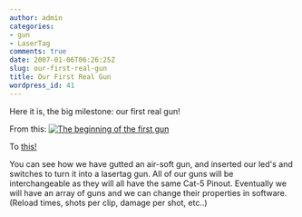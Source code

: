 ```yaml
---
author: admin
categories:
- gun
- LaserTag
comments: true
date: 2007-01-06T06:26:25Z
slug: our-first-real-gun
title: Our First Real Gun
wordpress_id: 41
---
```


Here it is, the big milestone: our first real gun!

From this:
[![The beginning of the first gun](/uploads/dcam0069.thumbnail.JPG)](/uploads/dcam0069.JPG)

To [this!](/video/gun.mov)

You can see how we have gutted an air-soft gun, and inserted our led's and switches to turn it into a lasertag gun. All of our guns will be interchangeable as they will all have the same Cat-5 Pinout. Eventually we will have an array of guns and we can change their properties in software. (Reload times, shots per clip, damage per shot, etc..)
